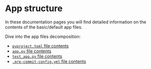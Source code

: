 # App structure

In these documentation pages you will find detailed information on the contents of the basic/default app files.

Dive into the app files decomposition:
- [`pyproject.toml` file contents](./pyproject.toml.md)
- [`app.py` file contents](./app.py.md)
- [`test_app.py` file contents](./test_app.py.md)
- [`.pre-commit-config.yml` file contents](./pre-commit-config.yml.md)
